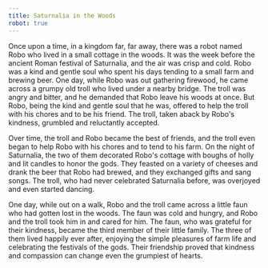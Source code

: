 ```yaml
---
title: Saturnalia in the Woods
robot: true
---
```


Once upon a time, in a kingdom far, far away, there was a robot named Robo who lived in a small cottage in the woods. It was the week before the ancient Roman festival of Saturnalia, and the air was crisp and cold. Robo was a kind and gentle soul who spent his days tending to a small farm and brewing beer. One day, while Robo was out gathering firewood, he came across a grumpy old troll who lived under a nearby bridge. The troll was angry and bitter, and he demanded that Robo leave his woods at once. But Robo, being the kind and gentle soul that he was, offered to help the troll with his chores and to be his friend. The troll, taken aback by Robo's kindness, grumbled and reluctantly accepted.

Over time, the troll and Robo became the best of friends, and the troll even began to help Robo with his chores and to tend to his farm. On the night of Saturnalia, the two of them decorated Robo's cottage with boughs of holly and lit candles to honor the gods. They feasted on a variety of cheeses and drank the beer that Robo had brewed, and they exchanged gifts and sang songs. The troll, who had never celebrated Saturnalia before, was overjoyed and even started dancing.

One day, while out on a walk, Robo and the troll came across a little faun who had gotten lost in the woods. The faun was cold and hungry, and Robo and the troll took him in and cared for him. The faun, who was grateful for their kindness, became the third member of their little family. The three of them lived happily ever after, enjoying the simple pleasures of farm life and celebrating the festivals of the gods. Their friendship proved that kindness and compassion can change even the grumpiest of hearts.